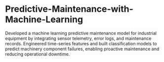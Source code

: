 # Predictive-Maintenance-with-Machine-Learning
Developed a machine learning predictive maintenance model for industrial equipment by integrating sensor telemetry, error logs, and maintenance records. Engineered time-series features and built classification models to predict machinery component failures, enabling proactive maintenance and reducing operational downtime.
